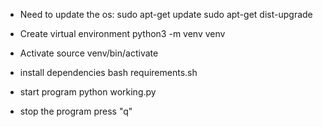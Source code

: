 - Need to update the os:
sudo apt-get update
sudo apt-get dist-upgrade

- Create virtual environment
python3 -m venv venv

- Activate
source venv/bin/activate

- install dependencies
bash requirements.sh

- start program
python working.py

- stop the program
press "q"

